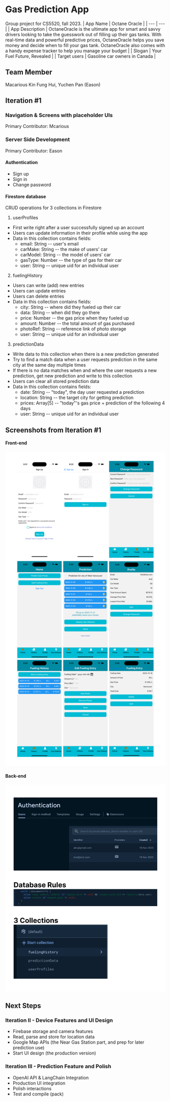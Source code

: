 # Gas Prediction App
Group project for CS5520, fall 2023.
| App Name | Octane Oracle |
| --- | --- |
| App Description | OctaneOracle is the ultimate app for smart and savvy drivers looking to take the guesswork out of filling up their gas tanks. With real-time data and powerful predictive prices, OctaneOracle helps you save money and decide when to fill your gas tank. OctaneOracle also comes with a handy expense tracker to help you manage your budget |
| Slogan | Your Fuel Future, Revealed |
| Target users | Gasoline car owners in Canada |



## Team Member
Macarious Kin Fung Hui, Yuchen Pan (Eason)

## Iteration #1
### Navigation & Screens with placeholder UIs
Primary Contributor: Mcarious

### Server Side Development
Primary Contributor: Eason
#### Authentication
- Sign up
- Sign in
- Change password
#### Firestore database
CRUD operations for 3 collections in Firestore
1. userProfiles 
- First write right after a user successfully signed up an account
- Users can update information in their profile while using the app
- Data in this collection contains fields:
    - email: String -- user's email
    - carMake: String -- the make of users' car
    - carModel: String -- the model of users' car
    - gasType: Number -- the type of gas for their car
    - user: String -- unique uid for an individual user
2. fuelingHistory
- Users can write (add) new entries
- Users can update entries
- Users can delete entries
- Data in this collection contains fields:
    - city: String -- where did they fueled up their car
    - data: String -- when did they go there
    - price: Number -- the gas price when they fueled up
    - amount: Number -- the total amount of gas purchased
    - photoRef: String -- reference link of photo storage
    - user: String -- unique uid for an individual user
3. predictionData
- Write data to this collection when there is a new prediction generated
- Try to find a match data when a user requests prediction in the same city at the same day multiple times
- If there is no data matches when and where the user requests a new prediction, get new prediction and write to this collection
- Users can clear all stored prediction data
- Data in this collection contains fields:
    - date: String -- "today", the day user requested a prediction
    - location: String -- the target city for getting prediction
    - prices: Array[5] -- "today"'s gas price + prediction of the following 4 days
    - user: String -- unique uid for an individual user

## Screenshots from Iteration #1
#### Front-end
![iteration 1 screens](/ReadMeRes/Iteration_1_screens.png)

#### Back-end
![iteration 1 firebase](/ReadMeRes/Iteration_1_firebase.png)

## Next Steps
### Iteration II - Device Features and UI Design
- Firebase storage and camera features
- Read, parse and store for location data
- Google Map APIs (the Near Gas Station part, and prep for later prediction use)
- Start UI design (the production version)

### Iteration III - Prediction Feature and Polish
- OpenAI API & LangChain Integration
- Production UI integration 
- Polish interactions 
- Test and compile (pack)